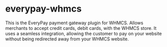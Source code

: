 # everypay-whmcs
This is the EveryPay payment gateway plugin for WHMCS. Allows merchants to accept credit cards, debit cards, with the WHMCS store. It uses a seamless integration, allowing the customer to pay on your website without being redirected away from your WHMCS website.
